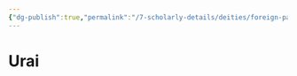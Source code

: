 ```yaml
---
{"dg-publish":true,"permalink":"/7-scholarly-details/deities/foreign-pantheons/the-sacred-dragons/urai/","noteIcon":""}
---
```


# Urai
